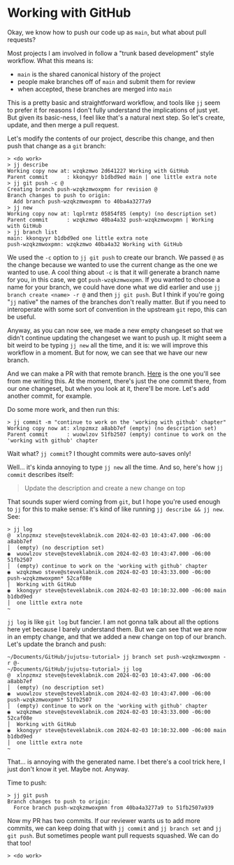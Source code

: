 # Working with GitHub

Okay, we know how to push our code up as `main`, but what about pull requests?

Most projects I am involved in follow a "trunk based development" style
workflow. What this means is:

* `main` is the shared canonical history of the project
* people make branches off of `main` and submit them for review
* when accepted, these branches are merged into `main`

This is a pretty basic and straightforward workflow, and tools like `jj` seem
to prefer it for reasons I don't fully understand the implications of just yet.
But given its basic-ness, I feel like that's a natural next step. So let's
create, update, and then merge a pull request.

Let's modify the contents of our project, describe this change, and then push
that change as a `git` branch:

```console
> <do work>
> jj describe
Working copy now at: wzqkzmwo 2d641227 Working with GitHub
Parent commit      : kkonqyyr b1dbd9ed main | one little extra note
> jj git push -c @
Creating branch push-wzqkzmwoxpmn for revision @
Branch changes to push to origin:
  Add branch push-wzqkzmwoxpmn to 40ba4a3277a9
> jj new
Working copy now at: lqplrmtz 05854f85 (empty) (no description set)
Parent commit      : wzqkzmwo 40ba4a32 push-wzqkzmwoxpmn | Working with GitHub
> jj branch list
main: kkonqyyr b1dbd9ed one little extra note
push-wzqkzmwoxpmn: wzqkzmwo 40ba4a32 Working with GitHub
```

We used the `-c` option to `jj git push` to create our branch. We passed `@` as
the change because we wanted to use the current change as the one we wanted to
use. A cool thing about `-c` is that it will generate a branch name for you,
in this case, we got `push-wzqkzmwoxpmn`. If you wanted to choose a name
for your branch, we could have done what we did earlier and use `jj branch
create <name> -r @` and then `jj git push`. But I think if you're going "`jj`
native" the names of the branches don't really matter. But if you need to
interoperate with some sort of convention in the upstream `git` repo, this
can be useful.

Anyway, as you can now see, we made a new empty changeset so that we didn't
continue updating the changeset we want to push up. It might seem a bit weird
to be typing `jj new` all the time, and it is: we will improve this workflow in
a moment. But for now, we can see that we have our new branch.

And we can make a PR with that remote branch.
[Here](https://github.com/steveklabnik/jujutsu-tutorial/pull/2) is the one
you'll see from me writing this. At the moment, there's just the one commit
there, from our one changeset, but when you look at it, there'll be more.
Let's add another commit, for example.

Do some more work, and then run this:

```console
> jj commit -m "continue to work on the 'working with github' chapter"
Working copy now at: xlnpzmxz a8abb7ef (empty) (no description set)
Parent commit      : wuowlzov 51fb2507 (empty) continue to work on the 'working with github' chapter
```

Wait what? `jj commit`? I thought commits were auto-saves only!

Well... it's kinda annoying to type `jj new` all the time. And so, here's how
`jj commit` describes itself:

> Update the description and create a new change on top

That sounds super wierd coming from `git`, but I hope you're used enough to `jj`
for this to make sense: it's kind of like running `jj describe && jj new`. See:

```console
> jj log
@  xlnpzmxz steve@steveklabnik.com 2024-02-03 10:43:47.000 -06:00 a8abb7ef
│  (empty) (no description set)
◉  wuowlzov steve@steveklabnik.com 2024-02-03 10:43:47.000 -06:00 51fb2507
│  (empty) continue to work on the 'working with github' chapter
◉  wzqkzmwo steve@steveklabnik.com 2024-02-03 10:43:33.000 -06:00 push-wzqkzmwoxpmn* 52caf08e
│  Working with GitHub
◉  kkonqyyr steve@steveklabnik.com 2024-02-03 10:10:32.000 -06:00 main b1dbd9ed
│  one little extra note
~
```

`jj log` is like `git log` but fancier. I am not gonna talk about all the options
here yet because I barely understand them. But we can see that we are now in an
empty change, and that we added a new change on top of our branch. Let's update
the branch and push:

```console
~/Documents/GitHub/jujutsu-tutorial> jj branch set push-wzqkzmwoxpmn -r @-
~/Documents/GitHub/jujutsu-tutorial> jj log
@  xlnpzmxz steve@steveklabnik.com 2024-02-03 10:43:47.000 -06:00 a8abb7ef
│  (empty) (no description set)
◉  wuowlzov steve@steveklabnik.com 2024-02-03 10:43:47.000 -06:00 push-wzqkzmwoxpmn* 51fb2507
│  (empty) continue to work on the 'working with github' chapter
◉  wzqkzmwo steve@steveklabnik.com 2024-02-03 10:43:33.000 -06:00 52caf08e
│  Working with GitHub
◉  kkonqyyr steve@steveklabnik.com 2024-02-03 10:10:32.000 -06:00 main b1dbd9ed
│  one little extra note
~
```

That... is annoying with the generated name. I bet there's a cool trick here,
I just don't know it yet. Maybe not. Anyway.

Time to push:

```console
> jj git push
Branch changes to push to origin:
  Force branch push-wzqkzmwoxpmn from 40ba4a3277a9 to 51fb2507a939
```

Now my PR has two commits. If our reviewer wants us to add more commits,
we can keep doing that with `jj commit` and `jj branch set` and `jj git push`.
But sometimes people want pull requests squashed. We can do that too!

```console
> <do work>

```
